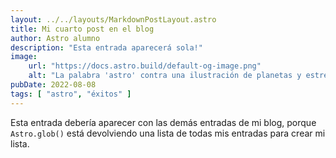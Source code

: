 ```yaml
---
layout: ../../layouts/MarkdownPostLayout.astro
title: Mi cuarto post en el blog
author: Astro alumno
description: "Esta entrada aparecerá sola!"
image:
    url: "https://docs.astro.build/default-og-image.png"
    alt: "La palabra 'astro' contra una ilustración de planetas y estrellas."
pubDate: 2022-08-08
tags: [ "astro", "éxitos" ]
---
```


Esta entrada debería aparecer con las demás entradas de mi blog, porque `Astro.glob()` está devolviendo una lista de
todas mis entradas para crear mi lista.